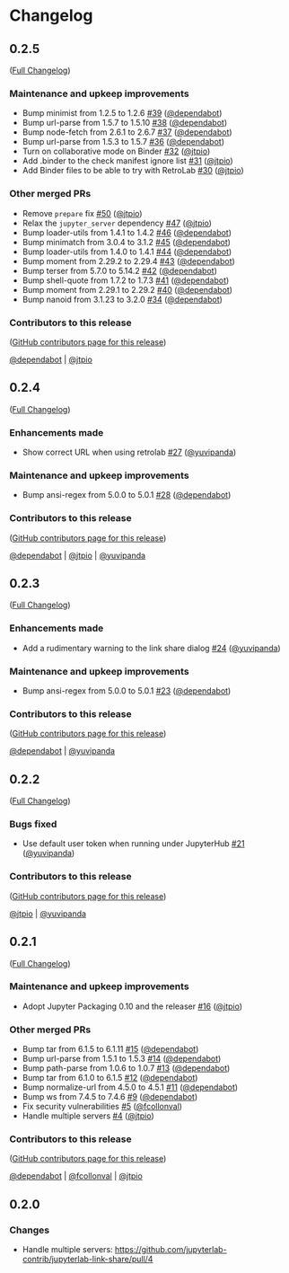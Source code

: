 # Changelog

<!-- <START NEW CHANGELOG ENTRY> -->

## 0.2.5

([Full Changelog](https://github.com/jupyterlab-contrib/jupyterlab-link-share/compare/v0.2.4...3fbd165391db6ee7f563bc42a2190179b7dec339))

### Maintenance and upkeep improvements

- Bump minimist from 1.2.5 to 1.2.6 [#39](https://github.com/jupyterlab-contrib/jupyterlab-link-share/pull/39) ([@dependabot](https://github.com/dependabot))
- Bump url-parse from 1.5.7 to 1.5.10 [#38](https://github.com/jupyterlab-contrib/jupyterlab-link-share/pull/38) ([@dependabot](https://github.com/dependabot))
- Bump node-fetch from 2.6.1 to 2.6.7 [#37](https://github.com/jupyterlab-contrib/jupyterlab-link-share/pull/37) ([@dependabot](https://github.com/dependabot))
- Bump url-parse from 1.5.3 to 1.5.7 [#36](https://github.com/jupyterlab-contrib/jupyterlab-link-share/pull/36) ([@dependabot](https://github.com/dependabot))
- Turn on collaborative mode on Binder [#32](https://github.com/jupyterlab-contrib/jupyterlab-link-share/pull/32) ([@jtpio](https://github.com/jtpio))
- Add .binder to the check manifest ignore list [#31](https://github.com/jupyterlab-contrib/jupyterlab-link-share/pull/31) ([@jtpio](https://github.com/jtpio))
- Add Binder files to be able to try with RetroLab [#30](https://github.com/jupyterlab-contrib/jupyterlab-link-share/pull/30) ([@jtpio](https://github.com/jtpio))

### Other merged PRs

- Remove `prepare` fix [#50](https://github.com/jupyterlab-contrib/jupyterlab-link-share/pull/50) ([@jtpio](https://github.com/jtpio))
- Relax the `jupyter_server` dependency [#47](https://github.com/jupyterlab-contrib/jupyterlab-link-share/pull/47) ([@jtpio](https://github.com/jtpio))
- Bump loader-utils from 1.4.1 to 1.4.2 [#46](https://github.com/jupyterlab-contrib/jupyterlab-link-share/pull/46) ([@dependabot](https://github.com/dependabot))
- Bump minimatch from 3.0.4 to 3.1.2 [#45](https://github.com/jupyterlab-contrib/jupyterlab-link-share/pull/45) ([@dependabot](https://github.com/dependabot))
- Bump loader-utils from 1.4.0 to 1.4.1 [#44](https://github.com/jupyterlab-contrib/jupyterlab-link-share/pull/44) ([@dependabot](https://github.com/dependabot))
- Bump moment from 2.29.2 to 2.29.4 [#43](https://github.com/jupyterlab-contrib/jupyterlab-link-share/pull/43) ([@dependabot](https://github.com/dependabot))
- Bump terser from 5.7.0 to 5.14.2 [#42](https://github.com/jupyterlab-contrib/jupyterlab-link-share/pull/42) ([@dependabot](https://github.com/dependabot))
- Bump shell-quote from 1.7.2 to 1.7.3 [#41](https://github.com/jupyterlab-contrib/jupyterlab-link-share/pull/41) ([@dependabot](https://github.com/dependabot))
- Bump moment from 2.29.1 to 2.29.2 [#40](https://github.com/jupyterlab-contrib/jupyterlab-link-share/pull/40) ([@dependabot](https://github.com/dependabot))
- Bump nanoid from 3.1.23 to 3.2.0 [#34](https://github.com/jupyterlab-contrib/jupyterlab-link-share/pull/34) ([@dependabot](https://github.com/dependabot))

### Contributors to this release

([GitHub contributors page for this release](https://github.com/jupyterlab-contrib/jupyterlab-link-share/graphs/contributors?from=2021-11-19&to=2022-12-03&type=c))

[@dependabot](https://github.com/search?q=repo%3Ajupyterlab-contrib%2Fjupyterlab-link-share+involves%3Adependabot+updated%3A2021-11-19..2022-12-03&type=Issues) | [@jtpio](https://github.com/search?q=repo%3Ajupyterlab-contrib%2Fjupyterlab-link-share+involves%3Ajtpio+updated%3A2021-11-19..2022-12-03&type=Issues)

<!-- <END NEW CHANGELOG ENTRY> -->

## 0.2.4

([Full Changelog](https://github.com/jupyterlab-contrib/jupyterlab-link-share/compare/v0.2.3...ffb6a15bbae346be5a491f0e36fd9811038bdd4b))

### Enhancements made

- Show correct URL when using retrolab [#27](https://github.com/jupyterlab-contrib/jupyterlab-link-share/pull/27) ([@yuvipanda](https://github.com/yuvipanda))

### Maintenance and upkeep improvements

- Bump ansi-regex from 5.0.0 to 5.0.1 [#28](https://github.com/jupyterlab-contrib/jupyterlab-link-share/pull/28) ([@dependabot](https://github.com/dependabot))

### Contributors to this release

([GitHub contributors page for this release](https://github.com/jupyterlab-contrib/jupyterlab-link-share/graphs/contributors?from=2021-11-19&to=2021-11-19&type=c))

[@dependabot](https://github.com/search?q=repo%3Ajupyterlab-contrib%2Fjupyterlab-link-share+involves%3Adependabot+updated%3A2021-11-19..2021-11-19&type=Issues) | [@jtpio](https://github.com/search?q=repo%3Ajupyterlab-contrib%2Fjupyterlab-link-share+involves%3Ajtpio+updated%3A2021-11-19..2021-11-19&type=Issues) | [@yuvipanda](https://github.com/search?q=repo%3Ajupyterlab-contrib%2Fjupyterlab-link-share+involves%3Ayuvipanda+updated%3A2021-11-19..2021-11-19&type=Issues)

## 0.2.3

([Full Changelog](https://github.com/jupyterlab-contrib/jupyterlab-link-share/compare/v0.2.2...1d6bfefc6c0cbfc45217381350dd84de4378fd6d))

### Enhancements made

- Add a rudimentary warning to the link share dialog [#24](https://github.com/jupyterlab-contrib/jupyterlab-link-share/pull/24) ([@yuvipanda](https://github.com/yuvipanda))

### Maintenance and upkeep improvements

- Bump ansi-regex from 5.0.0 to 5.0.1 [#23](https://github.com/jupyterlab-contrib/jupyterlab-link-share/pull/23) ([@dependabot](https://github.com/dependabot))

### Contributors to this release

([GitHub contributors page for this release](https://github.com/jupyterlab-contrib/jupyterlab-link-share/graphs/contributors?from=2021-11-19&to=2021-11-19&type=c))

[@dependabot](https://github.com/search?q=repo%3Ajupyterlab-contrib%2Fjupyterlab-link-share+involves%3Adependabot+updated%3A2021-11-19..2021-11-19&type=Issues) | [@yuvipanda](https://github.com/search?q=repo%3Ajupyterlab-contrib%2Fjupyterlab-link-share+involves%3Ayuvipanda+updated%3A2021-11-19..2021-11-19&type=Issues)

## 0.2.2

([Full Changelog](https://github.com/jupyterlab-contrib/jupyterlab-link-share/compare/v0.2.1...526163e1029b265c52f05f37466e365c30a28a3b))

### Bugs fixed

- Use default user token when running under JupyterHub [#21](https://github.com/jupyterlab-contrib/jupyterlab-link-share/pull/21) ([@yuvipanda](https://github.com/yuvipanda))

### Contributors to this release

([GitHub contributors page for this release](https://github.com/jupyterlab-contrib/jupyterlab-link-share/graphs/contributors?from=2021-09-13&to=2021-11-19&type=c))

[@jtpio](https://github.com/search?q=repo%3Ajupyterlab-contrib%2Fjupyterlab-link-share+involves%3Ajtpio+updated%3A2021-09-13..2021-11-19&type=Issues) | [@yuvipanda](https://github.com/search?q=repo%3Ajupyterlab-contrib%2Fjupyterlab-link-share+involves%3Ayuvipanda+updated%3A2021-09-13..2021-11-19&type=Issues)

## 0.2.1

([Full Changelog](https://github.com/jupyterlab-contrib/jupyterlab-link-share/compare/0.2.0...a9ab3dde03285a7b8597ceb1e26412bcf01bebca))

### Maintenance and upkeep improvements

- Adopt Jupyter Packaging 0.10 and the releaser [#16](https://github.com/jupyterlab-contrib/jupyterlab-link-share/pull/16) ([@jtpio](https://github.com/jtpio))

### Other merged PRs

- Bump tar from 6.1.5 to 6.1.11 [#15](https://github.com/jupyterlab-contrib/jupyterlab-link-share/pull/15) ([@dependabot](https://github.com/dependabot))
- Bump url-parse from 1.5.1 to 1.5.3 [#14](https://github.com/jupyterlab-contrib/jupyterlab-link-share/pull/14) ([@dependabot](https://github.com/dependabot))
- Bump path-parse from 1.0.6 to 1.0.7 [#13](https://github.com/jupyterlab-contrib/jupyterlab-link-share/pull/13) ([@dependabot](https://github.com/dependabot))
- Bump tar from 6.1.0 to 6.1.5 [#12](https://github.com/jupyterlab-contrib/jupyterlab-link-share/pull/12) ([@dependabot](https://github.com/dependabot))
- Bump normalize-url from 4.5.0 to 4.5.1 [#11](https://github.com/jupyterlab-contrib/jupyterlab-link-share/pull/11) ([@dependabot](https://github.com/dependabot))
- Bump ws from 7.4.5 to 7.4.6 [#9](https://github.com/jupyterlab-contrib/jupyterlab-link-share/pull/9) ([@dependabot](https://github.com/dependabot))
- Fix security vulnerabilities [#5](https://github.com/jupyterlab-contrib/jupyterlab-link-share/pull/5) ([@fcollonval](https://github.com/fcollonval))
- Handle multiple servers [#4](https://github.com/jupyterlab-contrib/jupyterlab-link-share/pull/4) ([@jtpio](https://github.com/jtpio))

### Contributors to this release

([GitHub contributors page for this release](https://github.com/jupyterlab-contrib/jupyterlab-link-share/graphs/contributors?from=2021-02-10&to=2021-09-13&type=c))

[@dependabot](https://github.com/search?q=repo%3Ajupyterlab-contrib%2Fjupyterlab-link-share+involves%3Adependabot+updated%3A2021-02-10..2021-09-13&type=Issues) | [@fcollonval](https://github.com/search?q=repo%3Ajupyterlab-contrib%2Fjupyterlab-link-share+involves%3Afcollonval+updated%3A2021-02-10..2021-09-13&type=Issues) | [@jtpio](https://github.com/search?q=repo%3Ajupyterlab-contrib%2Fjupyterlab-link-share+involves%3Ajtpio+updated%3A2021-02-10..2021-09-13&type=Issues)

## 0.2.0

### Changes

- Handle multiple servers: https://github.com/jupyterlab-contrib/jupyterlab-link-share/pull/4
